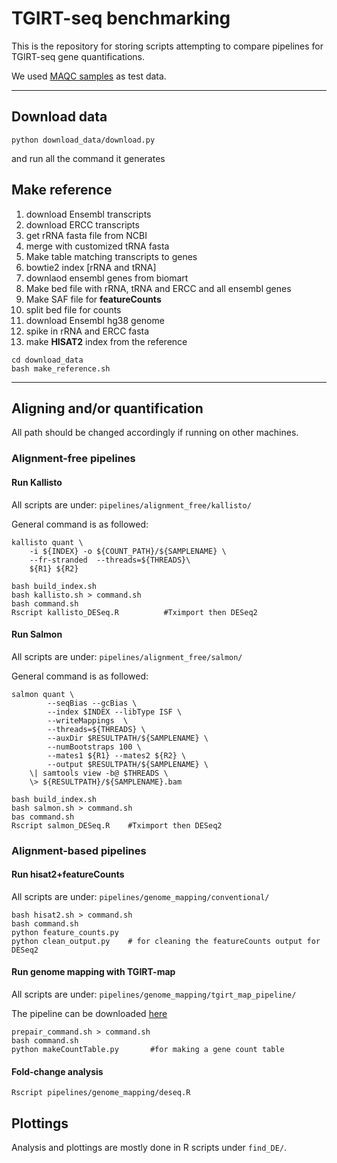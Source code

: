 # TGIRT-seq benchmarking #

This is the repository for storing scripts attempting to compare pipelines for TGIRT-seq gene quantifications.

We used [MAQC samples](https://www.ncbi.nlm.nih.gov/bioproject?LinkName=sra_bioproject&from_uid=2017824) as test data.

---

## Download data ##

```
python download_data/download.py
```

and run all the command it generates

## Make reference ##

1. download Ensembl transcripts
2. download ERCC transcripts
3. get rRNA fasta file from NCBI
4. merge with customized tRNA fasta
5. Make table matching transcripts to genes
6. bowtie2 index [rRNA and tRNA]
7. downlaod ensembl genes from biomart
8. Make bed file with rRNA, tRNA and ERCC  and all ensembl genes
9. Make SAF file for **featureCounts**
10. split bed file for counts
11. download Ensembl hg38 genome
12. spike in rRNA and ERCC fasta
13. make **HISAT2** index from the reference


```
cd download_data
bash make_reference.sh
```

---

## Aligning and/or quantification ##

All path should be changed accordingly if running on other machines.

### Alignment-free pipelines ###

#### Run Kallisto ####

All scripts are under: ```pipelines/alignment_free/kallisto/```

General command is as followed:

```
kallisto quant \
	-i ${INDEX} -o ${COUNT_PATH}/${SAMPLENAME} \
	--fr-stranded  --threads=${THREADS}\
	${R1} ${R2}
```

```
bash build_index.sh
bash kallisto.sh > command.sh
bash command.sh
Rscript kallisto_DESeq.R          #Tximport then DESeq2
```

#### Run Salmon ####

All scripts are under: ```pipelines/alignment_free/salmon/```

General command is as followed:

```
salmon quant \
        --seqBias --gcBias \
        --index $INDEX --libType ISF \
        --writeMappings  \
        --threads=${THREADS} \
        --auxDir $RESULTPATH/${SAMPLENAME} \
        --numBootstraps 100 \
    	--mates1 ${R1} --mates2 ${R2} \
		--output $RESULTPATH/${SAMPLENAME} \
    \| samtools view -b@ $THREADS \
    \> ${RESULTPATH}/${SAMPLENAME}.bam
```


```
bash build_index.sh
bash salmon.sh > command.sh
bas command.sh
Rscript salmon_DESeq.R    #Tximport then DESeq2
```

### Alignment-based pipelines ###

#### Run hisat2+featureCounts ####

All scripts are under: ```pipelines/genome_mapping/conventional/```

```
bash hisat2.sh > command.sh
bash command.sh
python feature_counts.py 
python clean_output.py    # for cleaning the featureCounts output for DESeq2
```


#### Run genome mapping with TGIRT-map ####

All scripts are under: ```pipelines/genome_mapping/tgirt_map_pipeline/```

The pipeline can be downloaded [here](https://github.com/wckdouglas/tgirt_map)

```
prepair_command.sh > command.sh
bash command.sh
python makeCountTable.py       #for making a gene count table
```

#### Fold-change analysis ####

```
Rscript pipelines/genome_mapping/deseq.R
```


## Plottings ##

Analysis and plottings are mostly done in R scripts under ```find_DE/```.
